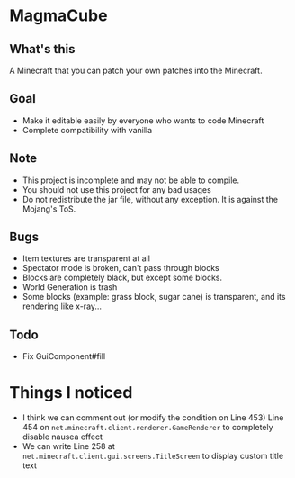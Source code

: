# MagmaCube

## What's this

A Minecraft that you can patch your own patches into the Minecraft.

## Goal
- Make it editable easily by everyone who wants to code Minecraft
- Complete compatibility with vanilla

## Note
- This project is incomplete and may not be able to compile.
- You should not use this project for any bad usages
- Do not redistribute the jar file, without any exception. It is against the Mojang's ToS.

## Bugs
- Item textures are transparent at all
- Spectator mode is broken, can't pass through blocks
- Blocks are completely black, but except some blocks.
- World Generation is trash
- Some blocks (example: grass block, sugar cane) is transparent, and its rendering like x-ray...

## Todo
- Fix GuiComponent#fill

# Things I noticed
- I think we can comment out (or modify the condition on Line 453) Line 454 on `net.minecraft.client.renderer.GameRenderer` to completely disable nausea effect
- We can write Line 258 at `net.minecraft.client.gui.screens.TitleScreen` to display custom title text

